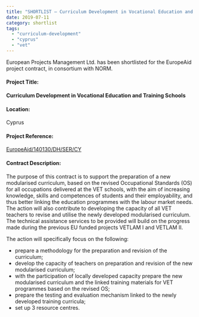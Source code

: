 ```yaml
---
title: "SHORTLIST – Curriculum Development in Vocational Education and Training Schools in Cyprus"
date: 2019-07-11
category: shortlist
tags: 
  - "curriculum-development"
  - "cyprus"
  - "vet"
---
```


European Projects Management Ltd. has been shortlisted for the EuropeAid project contract, in consortium with NORM.

#### Project Title:

**Curriculum Development in Vocational Education and Training Schools**

#### Location:

Cyprus

#### Project Reference:

[EuropeAid/140130/DH/SER/CY](https://webgate.ec.europa.eu/europeaid/online-services/index.cfm?ADSSChck=1550479565699&do=publi.detPUB&searchtype=QS&orderby=upd&orderbyad=Desc&nbPubliList=15&page=1&aoref=140130)

#### **Contract Description:**

The purpose of this contract is to support the preparation of a new modularised curriculum, based on the revised Occupational Standards (OS) for all occupations delivered at the VET schools, with the aim of increasing knowledge, skills and competences of students and their employability, and thus better linking the education programmes with the labour market needs. The action will also contribute to developing the capacity of all VET teachers to revise and utilise the newly developed modularised curriculum. The technical assistance services to be provided will build on the progress made during the previous EU funded projects VETLAM I and VETLAM II.

The action will specifically focus on the following:

- prepare a methodology for the preparation and revision of the curriculum;
- develop the capacity of teachers on preparation and revision of the new modularised curriculum;
- with the participation of locally developed capacity prepare the new modularised curriculum and the linked training materials for VET programmes based on the revised OS;
- prepare the testing and evaluation mechanism linked to the newly developed training curricula;
- set up 3 resource centres.
